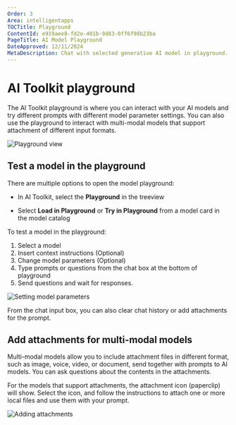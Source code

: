 ```yaml
---
Order: 3
Area: intelligentapps
TOCTitle: Playground
ContentId: e919aee8-fd2e-401b-9d83-0ff6f98b23ba
PageTitle: AI Model Playground
DateApproved: 12/11/2024
MetaDescription: Chat with selected generative AI model in playground. Change system prompt and parameters. Add attachment for Multi-Modal models. Keep chat history.
---
```


# AI Toolkit playground

The AI Toolkit playground is where you can interact with your AI models and try different prompts with different model parameter settings. You can also use the playground to interact with multi-modal models that support attachment of different input formats.

![Playground view](./images/playground/playground.png)

## Test a model in the playground

There are multiple options to open the model playground:

- In AI Toolkit, select the **Playground** in the treeview

- Select **Load in Playground** or **Try in Playground** from a model card in the model catalog

To test a model in the playground:

1. Select a model
1. Insert context instructions (Optional)
1. Change model parameters (Optional)
1. Type prompts or questions from the chat box at the bottom of playground
1. Send questions and wait for responses.

![Setting model parameters](./images/playground/parameters.png)

From the chat input box, you can also clear chat history or add attachments for the prompt.

## Add attachments for multi-modal models

Multi-modal models allow you to include attachment files in different format, such as image, voice, video, or document, send together with prompts to AI models. You can ask questions about the contents in the attachments.

For the models that support attachments, the attachment icon (paperclip) will show. Select the icon, and follow the instructions to attach one or more local files and use them with your prompt.

![Adding attachments](./images/playground/attachment.png)


